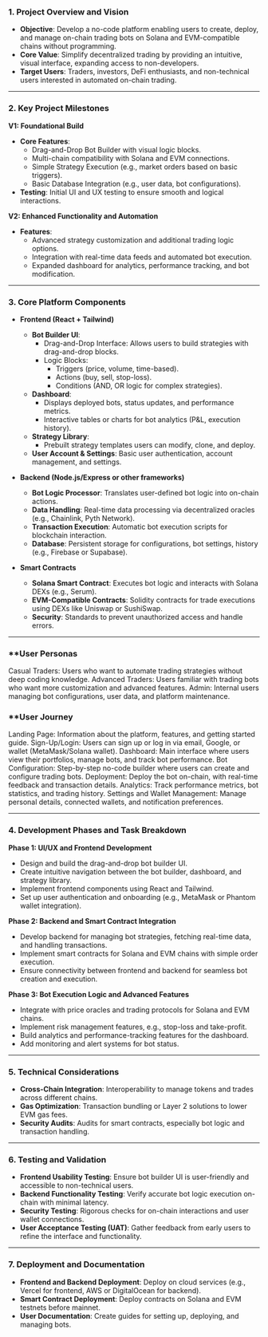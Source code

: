 
### **1. Project Overview and Vision**
- **Objective**: Develop a no-code platform enabling users to create, deploy, and manage on-chain trading bots on Solana and EVM-compatible chains without programming.
- **Core Value**: Simplify decentralized trading by providing an intuitive, visual interface, expanding access to non-developers.
- **Target Users**: Traders, investors, DeFi enthusiasts, and non-technical users interested in automated on-chain trading.

---

### **2. Key Project Milestones**

**V1: Foundational Build**
- **Core Features**:
  - Drag-and-Drop Bot Builder with visual logic blocks.
  - Multi-chain compatibility with Solana and EVM connections.
  - Simple Strategy Execution (e.g., market orders based on basic triggers).
  - Basic Database Integration (e.g., user data, bot configurations).
- **Testing**: Initial UI and UX testing to ensure smooth and logical interactions.

**V2: Enhanced Functionality and Automation**
- **Features**:
  - Advanced strategy customization and additional trading logic options.
  - Integration with real-time data feeds and automated bot execution.
  - Expanded dashboard for analytics, performance tracking, and bot modification.

---

### **3. Core Platform Components**

- **Frontend (React + Tailwind)**
  - **Bot Builder UI**:
    - Drag-and-Drop Interface: Allows users to build strategies with drag-and-drop blocks.
    - Logic Blocks:
      - Triggers (price, volume, time-based).
      - Actions (buy, sell, stop-loss).
      - Conditions (AND, OR logic for complex strategies).
  - **Dashboard**:
    - Displays deployed bots, status updates, and performance metrics.
    - Interactive tables or charts for bot analytics (P&L, execution history).
  - **Strategy Library**:
    - Prebuilt strategy templates users can modify, clone, and deploy.
  - **User Account & Settings**: Basic user authentication, account management, and settings.

- **Backend (Node.js/Express or other frameworks)**
  - **Bot Logic Processor**: Translates user-defined bot logic into on-chain actions.
  - **Data Handling**: Real-time data processing via decentralized oracles (e.g., Chainlink, Pyth Network).
  - **Transaction Execution**: Automatic bot execution scripts for blockchain interaction.
  - **Database**: Persistent storage for configurations, bot settings, history (e.g., Firebase or Supabase).

- **Smart Contracts**
  - **Solana Smart Contract**: Executes bot logic and interacts with Solana DEXs (e.g., Serum).
  - **EVM-Compatible Contracts**: Solidity contracts for trade executions using DEXs like Uniswap or SushiSwap.
  - **Security**: Standards to prevent unauthorized access and handle errors.

---

### **User Personas
Casual Traders: Users who want to automate trading strategies without deep coding knowledge.
Advanced Traders: Users familiar with trading bots who want more customization and advanced features.
Admin: Internal users managing bot configurations, user data, and platform maintenance.
### **User Journey
Landing Page: Information about the platform, features, and getting started guide.
Sign-Up/Login: Users can sign up or log in via email, Google, or wallet (MetaMask/Solana wallet).
Dashboard: Main interface where users view their portfolios, manage bots, and track bot performance.
Bot Configuration: Step-by-step no-code builder where users can create and configure trading bots.
Deployment: Deploy the bot on-chain, with real-time feedback and transaction details.
Analytics: Track performance metrics, bot statistics, and trading history.
Settings and Wallet Management: Manage personal details, connected wallets, and notification preferences.


---

### **4. Development Phases and Task Breakdown**

**Phase 1: UI/UX and Frontend Development**
- Design and build the drag-and-drop bot builder UI.
- Create intuitive navigation between the bot builder, dashboard, and strategy library.
- Implement frontend components using React and Tailwind.
- Set up user authentication and onboarding (e.g., MetaMask or Phantom wallet integration).

**Phase 2: Backend and Smart Contract Integration**
- Develop backend for managing bot strategies, fetching real-time data, and handling transactions.
- Implement smart contracts for Solana and EVM chains with simple order execution.
- Ensure connectivity between frontend and backend for seamless bot creation and execution.

**Phase 3: Bot Execution Logic and Advanced Features**
- Integrate with price oracles and trading protocols for Solana and EVM chains.
- Implement risk management features, e.g., stop-loss and take-profit.
- Build analytics and performance-tracking features for the dashboard.
- Add monitoring and alert systems for bot status.

---

### **5. Technical Considerations**

- **Cross-Chain Integration**: Interoperability to manage tokens and trades across different chains.
- **Gas Optimization**: Transaction bundling or Layer 2 solutions to lower EVM gas fees.
- **Security Audits**: Audits for smart contracts, especially bot logic and transaction handling.

---

### **6. Testing and Validation**

- **Frontend Usability Testing**: Ensure bot builder UI is user-friendly and accessible to non-technical users.
- **Backend Functionality Testing**: Verify accurate bot logic execution on-chain with minimal latency.
- **Security Testing**: Rigorous checks for on-chain interactions and user wallet connections.
- **User Acceptance Testing (UAT)**: Gather feedback from early users to refine the interface and functionality.

---

### **7. Deployment and Documentation**

- **Frontend and Backend Deployment**: Deploy on cloud services (e.g., Vercel for frontend, AWS or DigitalOcean for backend).
- **Smart Contract Deployment**: Deploy contracts on Solana and EVM testnets before mainnet.
- **User Documentation**: Create guides for setting up, deploying, and managing bots.
